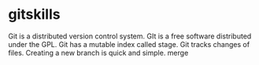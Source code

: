 # gitskills
Git is a distributed version control system.
GIt is a free software distributed under the GPL.
Git has a mutable index called stage.
Git tracks changes of files.
Creating a new branch is quick and simple.
merge
